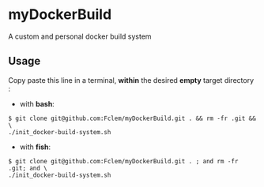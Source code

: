 # myDockerBuild
A custom and personal docker build system

## Usage

Copy paste this line in a terminal, **within** the desired **empty** target directory :

* with **bash**:
```console
$ git clone git@github.com:Fclem/myDockerBuild.git . && rm -fr .git && \
./init_docker-build-system.sh
```

* with **fish**:
```console
$ git clone git@github.com:Fclem/myDockerBuild.git . ; and rm -fr .git; and \
./init_docker-build-system.sh
```
